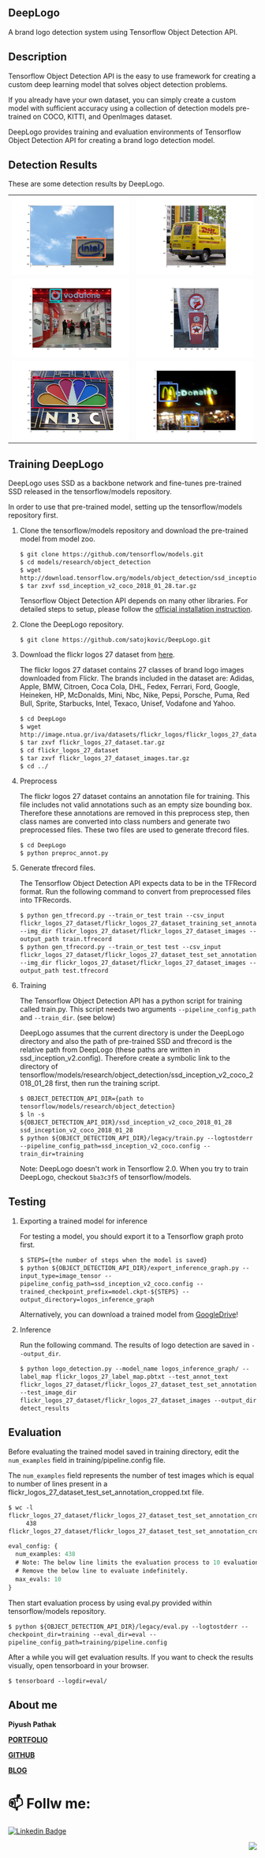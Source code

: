 DeepLogo
---
A brand logo detection system using Tensorflow Object Detection API.

## Description

Tensorflow Object Detection API is the easy to use framework for creating a custom deep learning model that solves object detection problems.

If you already have your own dataset, you can simply create a custom model with sufficient accuracy using a collection of detection models pre-trained on COCO, KITTI, and OpenImages dataset.

DeepLogo provides training and evaluation environments of Tensorflow Object Detection API for creating a brand logo detection model.

## Detection Results

These are some detection results by DeepLogo.

|||
|---|---|
|![example1](detect_results/detect_result_029.png)|![example2](detect_results/detect_result_049.png)|
|![example3](detect_results/detect_result_055.png)|![example4](detect_results/detect_result_056.png)|
|![example5](detect_results/detect_result_082.png)|![example6](detect_results/detect_result_351.png)|

## Training DeepLogo

DeepLogo uses SSD as a backbone network and fine-tunes pre-trained SSD released in the tensorflow/models repository.

In order to use that pre-trained model, setting up the tensorflow/models repository first.

1. Clone the tensorflow/models repository and download the pre-trained model from model zoo.
   ```shell
   $ git clone https://github.com/tensorflow/models.git
   $ cd models/research/object_detection
   $ wget http://download.tensorflow.org/models/object_detection/ssd_inception_v2_coco_2018_01_28.tar.gz
   $ tar zxvf ssd_inception_v2_coco_2018_01_28.tar.gz
   ```
   Tensorflow Object Detection API depends on many other libraries.
   For detailed steps to setup, please follow the [official installation instruction](https://github.com/tensorflow/models/blob/master/research/object_detection/g3doc/installation.md).
3. Clone the DeepLogo repository.
   ```shell
   $ git clone https://github.com/satojkovic/DeepLogo.git
   ```
4. Download the flickr logos 27 dataset from [here](http://image.ntua.gr/iva/datasets/flickr_logos/).

   The flickr logos 27 dataset contains 27 classes of brand logo images downloaded from Flickr. The brands included in the dataset are: Adidas, Apple, BMW, Citroen, Coca Cola, DHL, Fedex, Ferrari, Ford, Google, Heineken, HP, McDonalds, Mini, Nbc, Nike, Pepsi, Porsche, Puma, Red Bull, Sprite, Starbucks, Intel, Texaco, Unisef, Vodafone and Yahoo.
   ```shell
   $ cd DeepLogo
   $ wget http://image.ntua.gr/iva/datasets/flickr_logos/flickr_logos_27_dataset.tar.gz
   $ tar zxvf flickr_logos_27_dataset.tar.gz
   $ cd flickr_logos_27_dataset
   $ tar zxvf flickr_logos_27_dataset_images.tar.gz
   $ cd ../
   ```
5. Preprocess

   The flickr logos 27 dataset contains an annotation file for training. This file includes not valid annotations such as an empty size bounding box. Therefore these annotations are removed in this preprocess step, then class names are converted into class numbers and generate two preprocessed files. These two files are used to generate tfrecord files.
   ```shell
   $ cd DeepLogo
   $ python preproc_annot.py
   ```
6. Generate tfrecord files.

   The Tensorflow Object Detection API expects data to be in the TFRecord format. Run the following command to convert from preprocessed files into TFRecords.
   ```shell
   $ python gen_tfrecord.py --train_or_test train --csv_input flickr_logos_27_dataset/flickr_logos_27_dataset_training_set_annotation_cropped.txt --img_dir flickr_logos_27_dataset/flickr_logos_27_dataset_images --output_path train.tfrecord
   $ python gen_tfrecord.py --train_or_test test --csv_input flickr_logos_27_dataset/flickr_logos_27_dataset_test_set_annotation_cropped.txt --img_dir flickr_logos_27_dataset/flickr_logos_27_dataset_images --output_path test.tfrecord
   ```
7. Training

   The Tensorflow Object Detection API has a python script for training called train.py. This script needs two arguments `--pipeline_config_path` and `--train_dir`. (see below)

   DeepLogo assumes that the current directory is under the DeepLogo directory and also the path of pre-trained SSD and tfrecord is the relative path from DeepLogo (these paths are written in ssd_inception_v2.config). Therefore create a symbolic link to the directory of tensorflow/models/research/object_detection/ssd_inception_v2_coco_2018_01_28 first, then run the training script.

   ```shell
   $ OBJECT_DETECTION_API_DIR={path to tensorflow/models/research/object_detection}
   $ ln -s ${OBJECT_DETECTION_API_DIR}/ssd_inception_v2_coco_2018_01_28 ssd_inception_v2_coco_2018_01_28
   $ python ${OBJECT_DETECTION_API_DIR}/legacy/train.py --logtostderr --pipeline_config_path=ssd_inception_v2_coco.config --train_dir=training
   ```

   Note: DeepLogo doesn't work in Tensorflow 2.0. When you try to train DeepLogo, checkout `5ba3c3f5` of tensorflow/models.

## Testing

1. Exporting a trained model for inference

   For testing a model, you should export it to a Tensorflow graph proto first.

   ```shell
   $ STEPS={the number of steps when the model is saved}
   $ python ${OBJECT_DETECTION_API_DIR}/export_inference_graph.py --input_type=image_tensor --pipeline_config_path=ssd_inception_v2_coco.config --trained_checkpoint_prefix=model.ckpt-${STEPS} --output_directory=logos_inference_graph
   ```

   Alternatively, you can download a trained model from [GoogleDrive](https://drive.google.com/open?id=1lFTUFe69t6SPMv3Thv6ExuNyJHtDxLXM)!

2. Inference

   Run the following command. The results of logo detection are saved in `--output_dir`.

   ```shell
   $ python logo_detection.py --model_name logos_inference_graph/ --label_map flickr_logos_27_label_map.pbtxt --test_annot_text flickr_logos_27_dataset/flickr_logos_27_dataset_test_set_annotation_cropped.txt --test_image_dir flickr_logos_27_dataset/flickr_logos_27_dataset_images --output_dir detect_results
   ```

## Evaluation

Before evaluating the trained model saved in training directory, edit the `num_examples` field in training/pipeline.config file.

The `num_examples` field represents the number of test images which is equal to number of lines present in a flickr_logos_27_dataset_test_set_annotation_cropped.txt file.

```shell
$ wc -l flickr_logos_27_dataset/flickr_logos_27_dataset_test_set_annotation_cropped.txt
     438 flickr_logos_27_dataset/flickr_logos_27_dataset_test_set_annotation_cropped.txt
```

```protobuf
eval_config: {
  num_examples: 438
  # Note: The below line limits the evaluation process to 10 evaluations.
  # Remove the below line to evaluate indefinitely.
  max_evals: 10
}
```

Then start evaluation process by using eval.py provided within tensorflow/models repository.

```shell
$ python ${OBJECT_DETECTION_API_DIR}/legacy/eval.py --logtostderr --checkpoint_dir=training --eval_dir=eval --pipeline_config_path=training/pipeline.config
```

After a while you will get evaluation results. If you want to check the results visually, open tensorboard in your browser.

```shell
$ tensorboard --logdir=eval/
```
## About me

**Piyush Pathak**

[**PORTFOLIO**](https://anirudhrapathak3.wixsite.com/piyush)

[**GITHUB**](https://github.com/piyushpathak03)

[**BLOG**](https://medium.com/@piyushpathak03)


# 📫 Follw me: 

[![Linkedin Badge](https://img.shields.io/badge/-PiyushPathak-blue?style=flat-square&logo=Linkedin&logoColor=white&link=https://www.linkedin.com/in/piyushpathak03/)](https://www.linkedin.com/in/piyushpathak03/)

<p  align="right"><img height="100" src = "https://media.giphy.com/media/l3URDstnIjBNY7rwLB/giphy.gif"></p>
